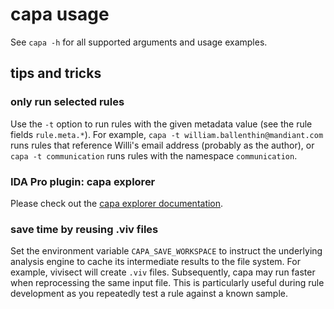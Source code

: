 # capa usage

See `capa -h` for all supported arguments and usage examples.

## tips and tricks

### only run selected rules
Use the `-t` option to run rules with the given metadata value (see the rule fields `rule.meta.*`).
For example, `capa -t william.ballenthin@mandiant.com` runs rules that reference Willi's email address (probably as the author), or
`capa -t communication` runs rules with the namespace `communication`.

### IDA Pro plugin: capa explorer
Please check out the [capa explorer documentation](/capa/ida/plugin/README.md).

### save time by reusing .viv files
Set the environment variable `CAPA_SAVE_WORKSPACE` to instruct the underlying analysis engine to 
cache its intermediate results to the file system. For example, vivisect will create `.viv` files.
Subsequently, capa may run faster when reprocessing the same input file.
This is particularly useful during rule development as you repeatedly test a rule against a known sample.